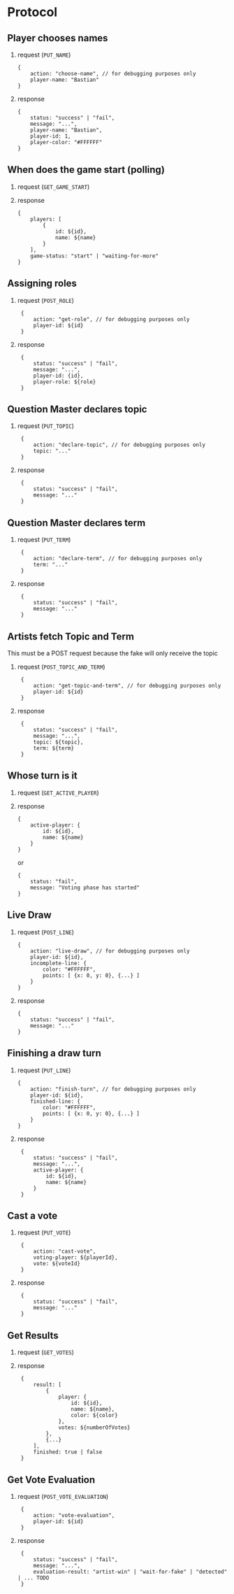 # Protocol

## Player chooses names

1.  request (`PUT_NAME`)  

        {
            action: "choose-name", // for debugging purposes only
            player-name: "Bastian"
        }

2.  response

        {
            status: "success" | "fail",
            message: "...",
            player-name: "Bastian",
            player-id: 1,
            player-color: "#FFFFFF"
        }

## When does the game start (polling)

1.  request (`GET_GAME_START`)
        
2.  response

        {
            players: [
                {
                    id: ${id},
                    name: ${name}
                }
            ],
            game-status: "start" | "waiting-for-more"
        }

## Assigning roles

1. request (`POST_ROLE`)

        {
            action: "get-role", // for debugging purposes only
            player-id: ${id}
        }

2. response

        {
            status: "success" | "fail",
            message: "...",
            player-id: {id},
            player-role: ${role}
        }

## Question Master declares topic

1. request (`PUT_TOPIC`)

        {
            action: "declare-topic", // for debugging purposes only
            topic: "..."
        }

2. response

        {
            status: "success" | "fail",
            message: "..."
        }

## Question Master declares term

1. request (`PUT_TERM`)

        {
            action: "declare-term", // for debugging purposes only
            term: "..."
        }

2. response

        {
            status: "success" | "fail",
            message: "..."
        }

## Artists fetch Topic and Term

This must be a POST request because the fake will only receive the topic

1. request (`POST_TOPIC_AND_TERM`)

        {
            action: "get-topic-and-term", // for debugging purposes only
            player-id: ${id}
        }

2. response

        {
            status: "success" | "fail",
            message: "...",
            topic: ${topic},
            term: ${term}
        }

## Whose turn is it

1.  request (`GET_ACTIVE_PLAYER`)

2.  response

        {
            active-player: {
                id: ${id},
                name: ${name}
            }
        }

    or

        {
            status: "fail",
            message: "Voting phase has started"
        }

## Live Draw

1.  request (`POST_LINE`)

        {
            action: "live-draw", // for debugging purposes only
            player-id: ${id},
            incomplete-line: {
                color: "#FFFFFF",
                points: [ {x: 0, y: 0}, {...} ]
            }
        }

2.  response

        {
            status: "success" | "fail",
            message: "..."
        }

## Finishing a draw turn

1.  request (`PUT_LINE`)

        {
            action: "finish-turn", // for debugging purposes only
            player-id: ${id},
            finished-line: {
                color: "#FFFFFF",
                points: [ {x: 0, y: 0}, {...} ]
            }
        }

2. response

        {
            status: "success" | "fail",
            message: "...",
            active-player: {
                id: ${id},
                name: ${name}
            }
        }

## Cast a vote

1. request (`PUT_VOTE`)

        {
            action: "cast-vote",
            voting-player: ${playerId},
            vote: ${voteId}
        }

2. response

        {
            status: "success" | "fail",
            message: "..."
        }

## Get Results

1. request (`GET_VOTES`)

2. response

        {
            result: [
                {
                    player: {
                        id: ${id},
                        name: ${name},
                        color: ${color}
                    },
                    votes: ${numberOfVotes}
                },
                {...}
            ],
            finished: true | false
        }

## Get Vote Evaluation

1. request (`POST_VOTE_EVALUATION`)

        {
            action: "vote-evaluation",
            player-id: ${id}
        }

2. response

        {
            status: "success" | "fail",
            message: "...",
            evaluation-result: "artist-win" | "wait-for-fake" | "detected" | ... TODO
        }